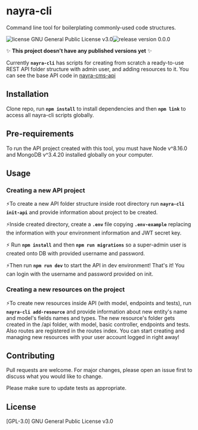 # nayra-cli

Command line tool for boilerplating commonly-used code structures.

<img src="https://img.shields.io/badge/license-GPL--3-brightgreen" alt="license GNU General Public License v3.0"><img src="https://img.shields.io/badge/release-0.0.0-orange" alt="release version 0.0.0">

 :sparkles: **This project doesn't have any published versions yet** :sparkles:

Currently **```nayra-cli```** has scripts for creating from scratch a ready-to-use REST API folder structure with admin user, and adding resources to it. You can see the base API code in [nayra-cms-api](https://github.com/nayracoop/nayra-cms-api)

## Installation

Clone repo, run 
**`npm install`**
to install dependencies and then
**`npm link`** 
to access all nayra-cli scripts globally.

## Pre-requirements

To run the API project created with this tool, you must have Node v^8.16.0 and MongoDB v^3.4.20 installed globally on your computer. 

## Usage

### Creating a new API project
 :zap:To create a new API folder structure inside root directory run
**`nayra-cli init-api`**
and provide information about project to be created.

 :zap:Inside created directory, create a **`.env`** file copying **`.env-example`** replacing the information with your environment information and JWT secret key.
 
 :zap: Run **`npm install`** and then
**`npm run migrations`**
so a super-admin user is created onto DB with provided username and password.

 :zap:Then run
**`npm run dev`**
to start the API in dev environment! That's it! You can login with the username and password provided on init.

### Creating a new resources on the project
 :zap:To create new resources inside API (with model, endpoints and tests), run
**`nayra-cli add-resource`** and provide information about new entity's name and model's fields names and types. 
The new resource's folder gets created in the /api folder, with model, basic controller, endpoints and tests. Also routes are registered in the routes index. You can start creating and managing new resources with your user account logged in right away! 


## Contributing
Pull requests are welcome. For major changes, please open an issue first to discuss what you would like to change.

Please make sure to update tests as appropriate.

## License
[GPL-3.0] GNU General Public License v3.0
